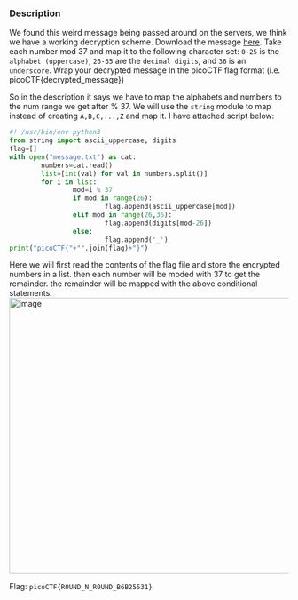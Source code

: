 ### Description
We found this weird message being passed around on the servers, we think we have a working decryption scheme. 
Download the message [here](https://artifacts.picoctf.net/c/128/message.txt). Take each number mod 37 and map it to the following character set: `0-25` is the 
`alphabet (uppercase)`, `26-35` are the `decimal digits`, and `36` is an `underscore`. Wrap your decrypted message in the 
picoCTF flag format (i.e. picoCTF{decrypted_message})

So in the description it says we have to map the alphabets and numbers to the num range we get after % 37. We will use the `string` module 
to map instead of creating `A,B,C,...,Z` and map it. I have attached script below:

```python
#! /usr/bin/env python3
from string import ascii_uppercase, digits
flag=[]
with open("message.txt") as cat:
        numbers=cat.read()
        list=[int(val) for val in numbers.split()]
        for i in list:
                mod=i % 37
                if mod in range(26):
                        flag.append(ascii_uppercase[mod])
                elif mod in range(26,36):
                        flag.append(digits[mod-26])
                else:
                        flag.append('_')
print("picoCTF{"+"".join(flag)+"}")
```
Here we will first read the contents of the flag file and store the encrypted numbers in a list. then each number will be moded with 37
to get the remainder. the remainder will be mapped with the above conditional statements.
<img width="740" height="497" alt="image" src="https://github.com/user-attachments/assets/d3485e8c-0705-4f49-88f2-7ddb1ad81350" />

Flag: ```picoCTF{R0UND_N_R0UND_B6B25531}```
